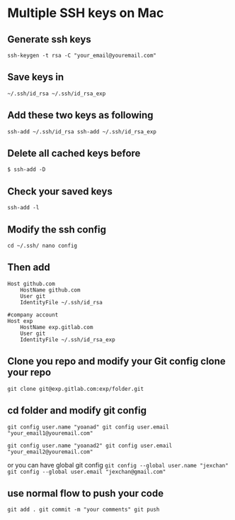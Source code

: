 # Multiple SSH keys on Mac

## Generate ssh keys
`ssh-keygen -t rsa -C "your_email@youremail.com"`

## Save keys in
``~/.ssh/id_rsa
~/.ssh/id_rsa_exp``

## Add these two keys as following

``ssh-add ~/.ssh/id_rsa
ssh-add ~/.ssh/id_rsa_exp``

## Delete all cached keys before
``$ ssh-add -D``


## Check your saved keys
``ssh-add -l``

## Modify the ssh config
``cd ~/.ssh/
nano config``

## Then add

```#private account
Host github.com
	HostName github.com
	User git
	IdentityFile ~/.ssh/id_rsa

#company account
Host exp
	HostName exp.gitlab.com
	User git
	IdentityFile ~/.ssh/id_rsa_exp
```

## Clone you repo and modify your Git config clone your repo
``git clone git@exp.gitlab.com:exp/folder.git``

## cd folder and modify git config

``git config user.name "yoanad"
git config user.email "your_email1@youremail.com"``

``git config user.name "yoanad2"
git config user.email "your_email2@youremail.com"``

or you can have global git config
``git config --global user.name "jexchan"
git config --global user.email "jexchan@gmail.com"``

## use normal flow to push your code
``git add .
git commit -m "your comments"
git push``

